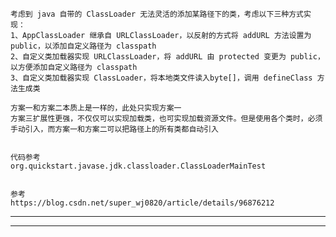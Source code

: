

```
考虑到 java 自带的 ClassLoader 无法灵活的添加某路径下的类，考虑以下三种方式实现：
1、AppClassLoader 继承自 URLClassLoader，以反射的方式将 addURL 方法设置为 public，以添加自定义路径为 classpath
2、自定义类加载器实现 URLClassLoader，将 addURL 由 protected 变更为 public，以方便添加自定义路径为 classpath
3、自定义类加载器实现 ClassLoader，将本地类文件读入byte[]，调用 defineClass 方法生成类

方案一和方案二本质上是一样的，此处只实现方案一
方案三扩展性更强，不仅仅可以实现加载类，也可实现加载资源文件。但是使用各个类时，必须手动引入，而方案一和方案二可以把路径上的所有类都自动引入


代码参考
org.quickstart.javase.jdk.classloader.ClassLoaderMainTest


参考
https://blog.csdn.net/super_wj0820/article/details/96876212

```

---------------------------------------------------------------------------------------------------------------------


---------------------------------------------------------------------------------------------------------------------

